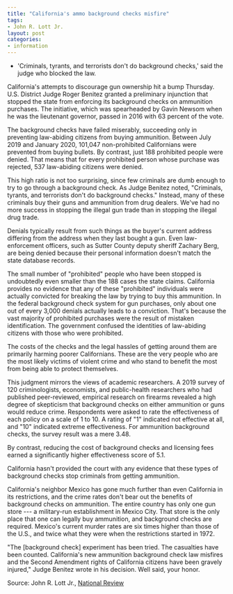 ```yaml
---
title: "California's ammo background checks misfire"
tags:
- John R. Lott Jr.
layout: post
categories:
- information
---
```


- 'Criminals, tyrants, and terrorists don't do background checks,' said the judge who blocked the law.

California's attempts to discourage gun ownership hit a bump Thursday. U.S. District Judge Roger Benitez granted a preliminary injunction that stopped the state from enforcing its background checks on ammunition purchases. The initiative, which was spearheaded by Gavin Newsom when he was the lieutenant governor, passed in 2016 with 63 percent of the vote.

The background checks have failed miserably, succeeding only in preventing law-abiding citizens from buying ammunition. Between July 2019 and January 2020, 101,047 non-prohibited Californians were prevented from buying bullets. By contrast, just 188 prohibited people were denied. That means that for every prohibited person whose purchase was rejected, 537 law-abiding citizens were denied.

This high ratio is not too surprising, since few criminals are dumb enough to try to go through a background check. As Judge Benitez noted, "Criminals, tyrants, and terrorists don't do background checks." Instead, many of these criminals buy their guns and ammunition from drug dealers. We've had no more success in stopping the illegal gun trade than in stopping the illegal drug trade.

Denials typically result from such things as the buyer's current address differing from the address when they last bought a gun. Even law-enforcement officers, such as Sutter County deputy sheriff Zachary Berg, are being denied because their personal information doesn't match the state database records.

The small number of "prohibited" people who have been stopped is undoubtedly even smaller than the 188 cases the state claims. California provides no evidence that any of these "prohibited" individuals were actually convicted for breaking the law by trying to buy this ammunition. In the federal background check system for gun purchases, only about one out of every 3,000 denials actually leads to a conviction. That's because the vast majority of prohibited purchases were the result of mistaken identification. The government confused the identities of law-abiding citizens with those who were prohibited.

The costs of the checks and the legal hassles of getting around them are primarily harming poorer Californians. These are the very people who are the most likely victims of violent crime and who stand to benefit the most from being able to protect themselves.

This judgment mirrors the views of academic researchers. A 2019 survey of 120 criminologists, economists, and public-health researchers who had published peer-reviewed, empirical research on firearms revealed a high degree of skepticism that background checks on either ammunition or guns would reduce crime. Respondents were asked to rate the effectiveness of each policy on a scale of 1 to 10. A rating of "1" indicated not effective at all, and "10" indicated extreme effectiveness. For ammunition background checks, the survey result was a mere 3.48.

By contrast, reducing the cost of background checks and licensing fees earned a significantly higher effectiveness score of 5.1.

California hasn't provided the court with any evidence that these types of background checks stop criminals from getting ammunition.

California's neighbor Mexico has gone much further than even California in its restrictions, and the crime rates don't bear out the benefits of background checks on ammunition. The entire country has only one gun store --- a military-run establishment in Mexico City. That store is the only place that one can legally buy ammunition, and background checks are required. Mexico's current murder rates are six times higher than those of the U.S., and twice what they were when the restrictions started in 1972.

"The [background check] experiment has been tried. The casualties have been counted. California's new ammunition background check law misfires and the Second Amendment rights of California citizens have been gravely injured," Judge Benitez wrote in his decision. Well said, your honor.

Source: John R. Lott Jr., [National Review](https://www.nationalreview.com/2020/04/californias-ammo-background-checks-misfire/)
